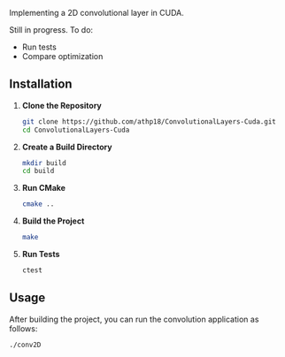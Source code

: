 Implementing a 2D convolutional layer in CUDA.

Still in progress. To do:
- Run tests
- Compare optimization
## Installation

1. **Clone the Repository**
    ```bash
    git clone https://github.com/athp18/ConvolutionalLayers-Cuda.git
    cd ConvolutionalLayers-Cuda
    ```

2. **Create a Build Directory**
    ```bash
    mkdir build
    cd build
    ```

3. **Run CMake**
    ```bash
    cmake ..
    ```

4. **Build the Project**
    ```bash
    make
    ```

5. **Run Tests**
    ```bash
    ctest
    ```

## Usage

After building the project, you can run the convolution application as follows:

```bash
./conv2D

